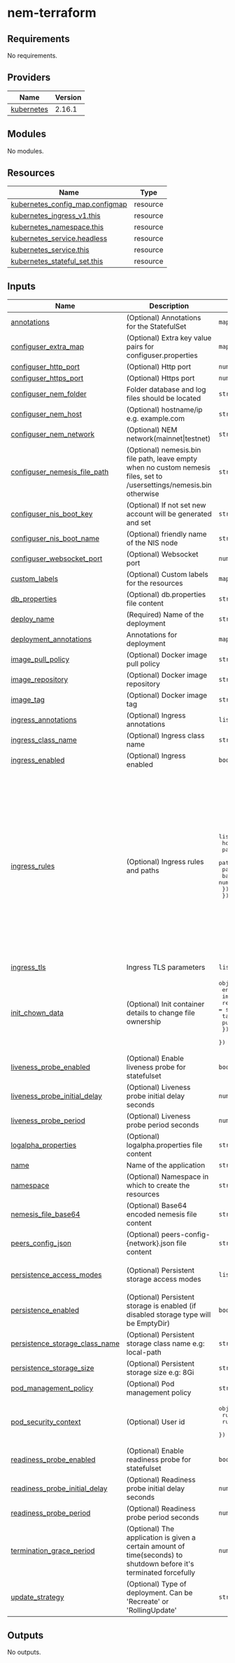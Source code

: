 # nem-terraform
<!-- BEGIN_TF_DOCS -->
## Requirements

No requirements.

## Providers

| Name | Version |
|------|---------|
| <a name="provider_kubernetes"></a> [kubernetes](#provider\_kubernetes) | 2.16.1 |

## Modules

No modules.

## Resources

| Name | Type |
|------|------|
| [kubernetes_config_map.configmap](https://registry.terraform.io/providers/hashicorp/kubernetes/latest/docs/resources/config_map) | resource |
| [kubernetes_ingress_v1.this](https://registry.terraform.io/providers/hashicorp/kubernetes/latest/docs/resources/ingress_v1) | resource |
| [kubernetes_namespace.this](https://registry.terraform.io/providers/hashicorp/kubernetes/latest/docs/resources/namespace) | resource |
| [kubernetes_service.headless](https://registry.terraform.io/providers/hashicorp/kubernetes/latest/docs/resources/service) | resource |
| [kubernetes_service.this](https://registry.terraform.io/providers/hashicorp/kubernetes/latest/docs/resources/service) | resource |
| [kubernetes_stateful_set.this](https://registry.terraform.io/providers/hashicorp/kubernetes/latest/docs/resources/stateful_set) | resource |

## Inputs

| Name | Description | Type | Default | Required |
|------|-------------|------|---------|:--------:|
| <a name="input_annotations"></a> [annotations](#input\_annotations) | (Optional) Annotations for the StatefulSet | `map(string)` | `{}` | no |
| <a name="input_configuser_extra_map"></a> [configuser\_extra\_map](#input\_configuser\_extra\_map) | (Optional) Extra key value pairs for configuser.properties | `map(string)` | `null` | no |
| <a name="input_configuser_http_port"></a> [configuser\_http\_port](#input\_configuser\_http\_port) | (Optional) Http port | `number` | `7890` | no |
| <a name="input_configuser_https_port"></a> [configuser\_https\_port](#input\_configuser\_https\_port) | (Optional) Https port | `number` | `7891` | no |
| <a name="input_configuser_nem_folder"></a> [configuser\_nem\_folder](#input\_configuser\_nem\_folder) | Folder database and log files should be located | `string` | `"/app/data"` | no |
| <a name="input_configuser_nem_host"></a> [configuser\_nem\_host](#input\_configuser\_nem\_host) | (Optional) hostname/ip e.g. example.com | `string` | `"127.0.0.1"` | no |
| <a name="input_configuser_nem_network"></a> [configuser\_nem\_network](#input\_configuser\_nem\_network) | (Optional) NEM network(mainnet\|testnet) | `string` | `"mainnet"` | no |
| <a name="input_configuser_nemesis_file_path"></a> [configuser\_nemesis\_file\_path](#input\_configuser\_nemesis\_file\_path) | (Optional) nemesis.bin file path, leave empty when no custom nemesis files, set to /usersettings/nemesis.bin otherwise | `string` | `""` | no |
| <a name="input_configuser_nis_boot_key"></a> [configuser\_nis\_boot\_key](#input\_configuser\_nis\_boot\_key) | (Optional) If not set new account will be generated and set | `string` | `""` | no |
| <a name="input_configuser_nis_boot_name"></a> [configuser\_nis\_boot\_name](#input\_configuser\_nis\_boot\_name) | (Optional) friendly name of the NIS node | `string` | `""` | no |
| <a name="input_configuser_websocket_port"></a> [configuser\_websocket\_port](#input\_configuser\_websocket\_port) | (Optional) Websocket port | `number` | `7778` | no |
| <a name="input_custom_labels"></a> [custom\_labels](#input\_custom\_labels) | (Optional) Custom labels for the resources | `map(string)` | `null` | no |
| <a name="input_db_properties"></a> [db\_properties](#input\_db\_properties) | (Optional) db.properties file content | `string` | `""` | no |
| <a name="input_deploy_name"></a> [deploy\_name](#input\_deploy\_name) | (Required) Name of the deployment | `string` | n/a | yes |
| <a name="input_deployment_annotations"></a> [deployment\_annotations](#input\_deployment\_annotations) | Annotations for deployment | `map(string)` | `null` | no |
| <a name="input_image_pull_policy"></a> [image\_pull\_policy](#input\_image\_pull\_policy) | (Optional) Docker image pull policy | `string` | `"IfNotPresent"` | no |
| <a name="input_image_repository"></a> [image\_repository](#input\_image\_repository) | (Optional) Docker image repository | `string` | `"nemofficial/nis-client"` | no |
| <a name="input_image_tag"></a> [image\_tag](#input\_image\_tag) | (Optional) Docker image tag | `string` | `"0.6.100@sha256:8ccfdb5de8cfce01c91c599fe2c91ddafe74940923e3d1bda667137747dd7dcd"` | no |
| <a name="input_ingress_annotations"></a> [ingress\_annotations](#input\_ingress\_annotations) | (Optional) Ingress annotations | `list(any)` | `[]` | no |
| <a name="input_ingress_class_name"></a> [ingress\_class\_name](#input\_ingress\_class\_name) | (Optional) Ingress class name | `string` | `"nginx"` | no |
| <a name="input_ingress_enabled"></a> [ingress\_enabled](#input\_ingress\_enabled) | (Optional) Ingress enabled | `bool` | `false` | no |
| <a name="input_ingress_rules"></a> [ingress\_rules](#input\_ingress\_rules) | (Optional) Ingress rules and paths | <pre>list(object({<br>    host = string<br>    paths = list(object({<br>      path                 = string<br>      path_type            = string<br>      backend_service_port = number<br>    }))<br>  }))</pre> | <pre>[<br>  {<br>    "host": "localhost",<br>    "paths": [<br>      {<br>        "backend_service_port": 7890,<br>        "path": "/",<br>        "path_type": "ImplementationSpecific"<br>      },<br>      {<br>        "backend_service_port": 7891,<br>        "path": "/",<br>        "path_type": "ImplementationSpecific"<br>      },<br>      {<br>        "backend_service_port": 7778,<br>        "path": "/",<br>        "path_type": "ImplementationSpecific"<br>      }<br>    ]<br>  }<br>]</pre> | no |
| <a name="input_ingress_tls"></a> [ingress\_tls](#input\_ingress\_tls) | Ingress TLS parameters | `list(any)` | `[]` | no |
| <a name="input_init_chown_data"></a> [init\_chown\_data](#input\_init\_chown\_data) | (Optional) Init container details to change file ownership | <pre>object({<br>    enabled = bool<br>    image = object({<br>      repository  = string<br>      tag         = string<br>      pull_policy = string<br>    })<br>  })</pre> | <pre>{<br>  "enabled": true,<br>  "image": {<br>    "pull_policy": "IfNotPresent",<br>    "repository": "busybox",<br>    "tag": "1.35.0"<br>  }<br>}</pre> | no |
| <a name="input_liveness_probe_enabled"></a> [liveness\_probe\_enabled](#input\_liveness\_probe\_enabled) | (Optional) Enable liveness probe for statefulset | `bool` | `true` | no |
| <a name="input_liveness_probe_initial_delay"></a> [liveness\_probe\_initial\_delay](#input\_liveness\_probe\_initial\_delay) | (Optional) Liveness probe initial delay seconds | `number` | `60` | no |
| <a name="input_liveness_probe_period"></a> [liveness\_probe\_period](#input\_liveness\_probe\_period) | (Optional) Liveness probe period seconds | `number` | `120` | no |
| <a name="input_logalpha_properties"></a> [logalpha\_properties](#input\_logalpha\_properties) | (Optional) logalpha.properties file content | `string` | `""` | no |
| <a name="input_name"></a> [name](#input\_name) | Name of the application | `string` | `"nem-client"` | no |
| <a name="input_namespace"></a> [namespace](#input\_namespace) | (Optional) Namespace in which to create the resources | `string` | `"default"` | no |
| <a name="input_nemesis_file_base64"></a> [nemesis\_file\_base64](#input\_nemesis\_file\_base64) | (Optional) Base64 encoded nemesis file content | `string` | `""` | no |
| <a name="input_peers_config_json"></a> [peers\_config\_json](#input\_peers\_config\_json) | (Optional) peers-config-{network}.json file content | `string` | `""` | no |
| <a name="input_persistence_access_modes"></a> [persistence\_access\_modes](#input\_persistence\_access\_modes) | (Optional) Persistent storage access modes | `list(string)` | <pre>[<br>  "ReadWriteOnce"<br>]</pre> | no |
| <a name="input_persistence_enabled"></a> [persistence\_enabled](#input\_persistence\_enabled) | (Optional) Persistent storage is enabled (if disabled storage type will be EmptyDir) | `bool` | `true` | no |
| <a name="input_persistence_storage_class_name"></a> [persistence\_storage\_class\_name](#input\_persistence\_storage\_class\_name) | (Optional) Persistent storage class name e.g: local-path | `string` | `"local-path"` | no |
| <a name="input_persistence_storage_size"></a> [persistence\_storage\_size](#input\_persistence\_storage\_size) | (Optional) Persistent storage size e.g: 8Gi | `string` | `"8Gi"` | no |
| <a name="input_pod_management_policy"></a> [pod\_management\_policy](#input\_pod\_management\_policy) | (Optional) Pod management policy | `string` | `"OrderedReady"` | no |
| <a name="input_pod_security_context"></a> [pod\_security\_context](#input\_pod\_security\_context) | (Optional) User id | <pre>object({<br>    runAsUser  = number<br>    runAsGroup = number<br>  })</pre> | <pre>{<br>  "runAsGroup": 11001,<br>  "runAsUser": 11001<br>}</pre> | no |
| <a name="input_readiness_probe_enabled"></a> [readiness\_probe\_enabled](#input\_readiness\_probe\_enabled) | (Optional) Enable readiness probe for statefulset | `bool` | `true` | no |
| <a name="input_readiness_probe_initial_delay"></a> [readiness\_probe\_initial\_delay](#input\_readiness\_probe\_initial\_delay) | (Optional) Readiness probe initial delay seconds | `number` | `60` | no |
| <a name="input_readiness_probe_period"></a> [readiness\_probe\_period](#input\_readiness\_probe\_period) | (Optional) Readiness probe period seconds | `number` | `120` | no |
| <a name="input_termination_grace_period"></a> [termination\_grace\_period](#input\_termination\_grace\_period) | (Optional) The application is given a certain amount of time(seconds) to shutdown before it's terminated forcefully | `number` | `300` | no |
| <a name="input_update_strategy"></a> [update\_strategy](#input\_update\_strategy) | (Optional) Type of deployment. Can be 'Recreate' or 'RollingUpdate' | `string` | `"RollingUpdate"` | no |

## Outputs

No outputs.
<!-- END_TF_DOCS -->